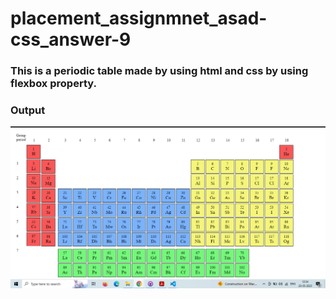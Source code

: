 # placement_assignmnet_asad-css_answer-9
### This is a periodic table made by using html and css by using flexbox property.
### Output
![Output](./Output.png)
